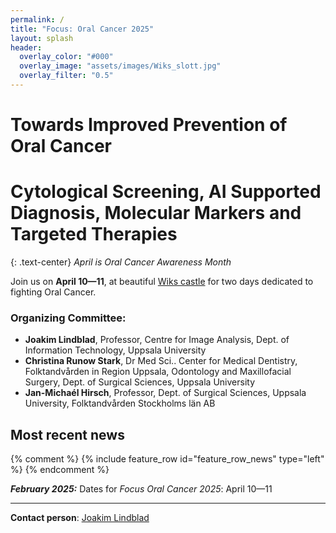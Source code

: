 ```yaml
---
permalink: /
title: "Focus: Oral Cancer 2025"
layout: splash
header:
  overlay_color: "#000"
  overlay_image: "assets/images/Wiks_slott.jpg"
  overlay_filter: "0.5"
---
```


# Towards Improved Prevention of Oral Cancer  
# **Cytological Screening, AI Supported Diagnosis, Molecular Markers and Targeted Therapies**

{: .text-center}
*April is Oral Cancer Awareness Month*

Join us on **April 10—11**, at beautiful [Wiks castle](venue) for two days dedicated to fighting Oral Cancer.


### Organizing Committee:
* **Joakim Lindblad**, Professor, Centre for Image Analysis, Dept. of Information Technology, Uppsala University
* **Christina Runow Stark**, Dr Med Sci.. Center for Medical Dentistry, Folktandvården in Region Uppsala, Odontology and Maxillofacial Surgery, Dept. of Surgical Sciences, Uppsala University
* **Jan-Michaél Hirsch**, Professor, Dept. of Surgical Sciences, Uppsala University, Folktandvården Stockholms län AB



## Most recent news
{% comment %}
{% include feature_row id="feature_row_news" type="left" %}
{% endcomment %}

***February 2025:*** Dates for *Focus Oral Cancer 2025*: April 10—11

  
---

**Contact person**: [Joakim Lindblad](https://www.uu.se/en/contact-and-organisation/staff?query=N5-1054)
